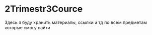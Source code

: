 # 2Trimestr3Cource
Здесь я буду хранить материалы, ссылки и тд по всем предметам которые смогу найти
